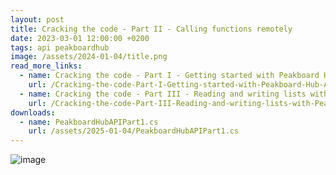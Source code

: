 ```yaml
---
layout: post
title: Cracking the code - Part II - Calling functions remotely
date: 2023-03-01 12:00:00 +0200
tags: api peakboardhub
image: /assets/2024-01-04/title.png
read_more_links:
  - name: Cracking the code - Part I - Getting started with Peakboard Hub API
    url: /Cracking-the-code-Part-I-Getting-started-with-Peakboard-Hub-API.html
  - name: Cracking the code - Part III - Reading and writing lists with Peakboard Hub API
    url: /Cracking-the-code-Part-III-Reading-and-writing-lists-with-Peakboard-Hub-API.html
downloads:
  - name: PeakboardHubAPIPart1.cs
    url: /assets/2025-01-04/PeakboardHubAPIPart1.cs
---
```



![image](/assets/2024-12-19/010.png)
